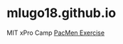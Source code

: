 # mlugo18.github.io
MIT xPro Camp
    <a href="https://mlugo18.github.io/pacmen_exercise"> PacMen Exercise </a>    
